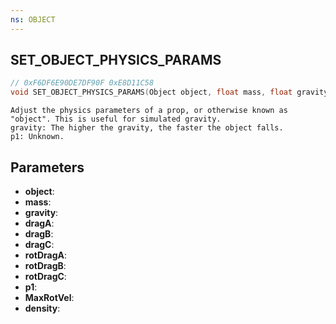 ```yaml
---
ns: OBJECT
---
```

## SET_OBJECT_PHYSICS_PARAMS

```c
// 0xF6DF6E90DE7DF90F 0xE8D11C58
void SET_OBJECT_PHYSICS_PARAMS(Object object, float mass, float gravity, float dragA, float dragB, float dragC, float rotDragA, float rotDragB, float rotDragC, float Unk, float MaxRotVel, float density);
```

```
Adjust the physics parameters of a prop, or otherwise known as "object". This is useful for simulated gravity.
gravity: The higher the gravity, the faster the object falls.
p1: Unknown.
```

## Parameters
* **object**: 
* **mass**: 
* **gravity**: 
* **dragA**: 
* **dragB**: 
* **dragC**: 
* **rotDragA**: 
* **rotDragB**: 
* **rotDragC**: 
* **p1**: 
* **MaxRotVel**: 
* **density**: 
